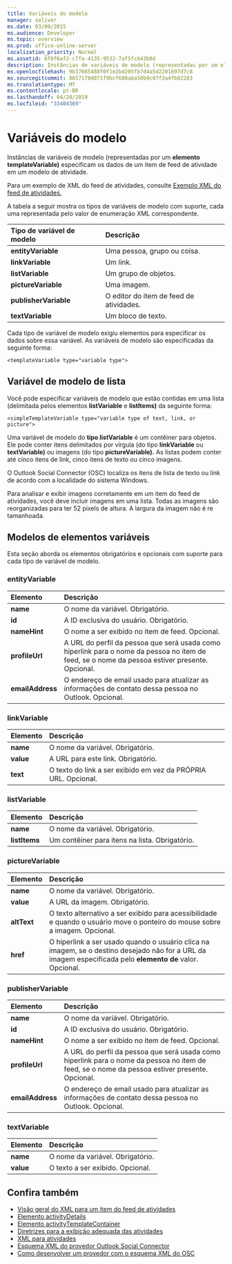 ```yaml
---
title: Variáveis do modelo
manager: soliver
ms.date: 03/09/2015
ms.audience: Developer
ms.topic: overview
ms.prod: office-online-server
localization_priority: Normal
ms.assetid: 6f8f6af2-c7fa-4135-9532-7af5fc643b0d
description: Instâncias de variáveis de modelo (representadas por um elemento templateVariable) especificam os dados de um item de feed de atividade em um modelo de atividade.
ms.openlocfilehash: 9b37665488f0f1e2bd205fb7d4a5d2201697d7c8
ms.sourcegitcommit: 8657170d071f9bcf680aba50b9c07f2a4fb82283
ms.translationtype: MT
ms.contentlocale: pt-BR
ms.lasthandoff: 04/28/2019
ms.locfileid: "33404369"
---
```

# <a name="template-variables"></a>Variáveis do modelo

Instâncias de variáveis de modelo (representadas por um **elemento templateVariable)** especificam os dados de um item de feed de atividade em um modelo de atividade. 
  
Para um exemplo de XML do feed de atividades, consulte [Exemplo XML do feed de atividades.](activity-feed-xml-example.md)

A tabela a seguir mostra os tipos de variáveis de modelo com suporte, cada uma representada pelo valor de enumeração XML correspondente.
  
|**Tipo de variável de modelo**|**Descrição**|
|:-----|:-----|
|**entityVariable** <br/> |Uma pessoa, grupo ou coisa.  <br/> |
|**linkVariable** <br/> |Um link.  <br/> |
|**listVariable** <br/> |Um grupo de objetos.  <br/> |
|**pictureVariable** <br/> |Uma imagem.  <br/> |
|**publisherVariable** <br/> |O editor do item de feed de atividades.  <br/> |
|**textVariable** <br/> |Um bloco de texto.  <br/> |
   
Cada tipo de variável de modelo exigiu elementos para especificar os dados sobre essa variável. As variáveis de modelo são especificadas da seguinte forma:
  
`<templateVariable type="variable type">`
  
## <a name="list-template-variable"></a>Variável de modelo de lista

Você pode especificar variáveis de modelo que estão contidas em uma lista (delimitada pelos elementos **listVariable** e **listItems)** da seguinte forma: 
  
`<simpleTemplateVariable type="variable type of text, link, or picture">`
  
Uma variável de modelo do **tipo listVariable** é um contêiner para objetos. Ele pode conter itens delimitados por vírgula (do tipo **linkVariable** ou **textVariable)** ou imagens (do tipo **pictureVariable).** As listas podem conter até cinco itens de link, cinco itens de texto ou cinco imagens. 
  
O Outlook Social Connector (OSC) localiza os itens de lista de texto ou link de acordo com a localidade do sistema Windows.
  
Para analisar e exibir imagens corretamente em um item do feed de atividades, você deve incluir imagens em uma lista. Todas as imagens são reorganizadas para ter 52 pixels de altura. A largura da imagem não é re tamanhoada.
  
## <a name="template-variable-elements"></a>Modelos de elementos variáveis

Esta seção aborda os elementos obrigatórios e opcionais com suporte para cada tipo de variável de modelo.
  
### <a name="entityvariable"></a>entityVariable

|**Elemento**|**Descrição**|
|:-----|:-----|
|**name** <br/> |O nome da variável. Obrigatório.  <br/> |
|**id** <br/> |A ID exclusiva do usuário. Obrigatório.  <br/> |
|**nameHint** <br/> |O nome a ser exibido no item de feed. Opcional.  <br/> |
|**profileUrl** <br/> |A URL do perfil da pessoa que será usada como hiperlink para o nome da pessoa no item de feed, se o nome da pessoa estiver presente. Opcional.  <br/> |
|**emailAddress** <br/> |O endereço de email usado para atualizar as informações de contato dessa pessoa no Outlook. Opcional.  <br/> |
   
### <a name="linkvariable"></a>linkVariable

|**Elemento**|**Descrição**|
|:-----|:-----|
|**name** <br/> |O nome da variável. Obrigatório.  <br/> |
|**value** <br/> |A URL para este link. Obrigatório.  <br/> |
|**text** <br/> |O texto do link a ser exibido em vez da PRÓPRIA URL. Opcional.  <br/> |
   
### <a name="listvariable"></a>listVariable

|**Elemento**|**Descrição**|
|:-----|:-----|
|**name** <br/> |O nome da variável. Obrigatório.  <br/> |
|**listItems** <br/> |Um contêiner para itens na lista. Obrigatório.  <br/> |
   
### <a name="picturevariable"></a>pictureVariable

|**Elemento**|**Descrição**|
|:-----|:-----|
|**name** <br/> |O nome da variável. Obrigatório.  <br/> |
|**value** <br/> |A URL da imagem. Obrigatório.  <br/> |
|**altText** <br/> |O texto alternativo a ser exibido para acessibilidade e quando o usuário move o ponteiro do mouse sobre a imagem. Opcional.  <br/> |
|**href** <br/> |O hiperlink a ser usado quando o usuário clica na imagem, se o destino desejado não for a URL da imagem especificada pelo **elemento de** valor. Opcional.  <br/> |
   
### <a name="publishervariable"></a>publisherVariable

|**Elemento**|**Descrição**|
|:-----|:-----|
|**name** <br/> |O nome da variável. Obrigatório.  <br/> |
|**id** <br/> |A ID exclusiva do usuário. Obrigatório.  <br/> |
|**nameHint** <br/> |O nome a ser exibido no item de feed. Opcional.  <br/> |
|**profileUrl** <br/> |A URL do perfil da pessoa que será usada como hiperlink para o nome da pessoa no item de feed, se o nome da pessoa estiver presente. Opcional.  <br/> |
|**emailAddress** <br/> |O endereço de email usado para atualizar as informações de contato dessa pessoa no Outlook. Opcional.  <br/> |
   
### <a name="textvariable"></a>textVariable

|**Elemento**|**Descrição**|
|:-----|:-----|
|**name** <br/> |O nome da variável. Obrigatório.  <br/> |
|**value** <br/> |O texto a ser exibido. Opcional.  <br/> |
   
## <a name="see-also"></a>Confira também

- [Visão geral do XML para um item do feed de atividades](overview-of-xml-for-an-activity-feed-item.md)  
- [Elemento activityDetails](activitydetails-element.md)  
- [Elemento activityTemplateContainer](activitytemplatecontainer-element.md)  
- [Diretrizes para a exibição adequada das atividades](guidelines-for-properly-displaying-activities.md)  
- [XML para atividades](xml-for-activities.md)  
- [Esquema XML do provedor Outlook Social Connector](outlook-social-connector-provider-xml-schema.md)
- [Como desenvolver um provedor com o esquema XML do OSC](developing-a-provider-with-the-osc-xml-schema.md)

